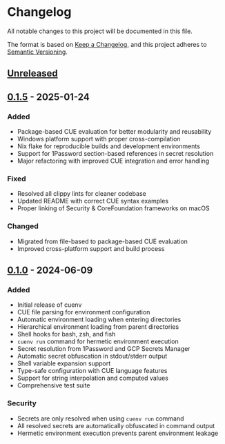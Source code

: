# Changelog

All notable changes to this project will be documented in this file.

The format is based on [Keep a Changelog](https://keepachangelog.com/en/1.0.0/),
and this project adheres to [Semantic Versioning](https://semver.org/spec/v2.0.0.html).

## [Unreleased]

## [0.1.5] - 2025-01-24

### Added
- Package-based CUE evaluation for better modularity and reusability
- Windows platform support with proper cross-compilation
- Nix flake for reproducible builds and development environments
- Support for 1Password section-based references in secret resolution
- Major refactoring with improved CUE integration and error handling

### Fixed
- Resolved all clippy lints for cleaner codebase
- Updated README with correct CUE syntax examples
- Proper linking of Security & CoreFoundation frameworks on macOS

### Changed
- Migrated from file-based to package-based CUE evaluation
- Improved cross-platform support and build process

## [0.1.0] - 2024-06-09

### Added
- Initial release of cuenv
- CUE file parsing for environment configuration
- Automatic environment loading when entering directories
- Hierarchical environment loading from parent directories
- Shell hooks for bash, zsh, and fish
- `cuenv run` command for hermetic environment execution
- Secret resolution from 1Password and GCP Secrets Manager
- Automatic secret obfuscation in stdout/stderr output
- Shell variable expansion support
- Type-safe configuration with CUE language features
- Support for string interpolation and computed values
- Comprehensive test suite

### Security
- Secrets are only resolved when using `cuenv run` command
- All resolved secrets are automatically obfuscated in command output
- Hermetic environment execution prevents parent environment leakage

[Unreleased]: https://github.com/rawkode/cuenv/compare/v0.1.5...HEAD
[0.1.5]: https://github.com/rawkode/cuenv/compare/v0.1.0...v0.1.5
[0.1.0]: https://github.com/rawkode/cuenv/releases/tag/v0.1.0
